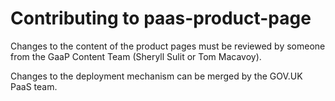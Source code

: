 # Contributing to paas-product-page

Changes to the content of the product pages must be reviewed by someone from the GaaP
Content Team (Sheryll Sulit or Tom Macavoy).

Changes to the deployment mechanism can be merged by the GOV.UK PaaS team.
